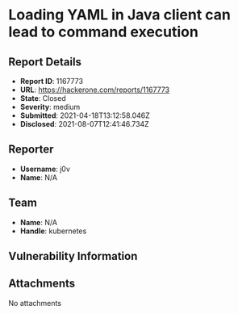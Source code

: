 # Loading YAML in Java client can lead to command execution

## Report Details
- **Report ID**: 1167773
- **URL**: https://hackerone.com/reports/1167773
- **State**: Closed
- **Severity**: medium
- **Submitted**: 2021-04-18T13:12:58.046Z
- **Disclosed**: 2021-08-07T12:41:46.734Z

## Reporter
- **Username**: j0v
- **Name**: N/A

## Team
- **Name**: N/A
- **Handle**: kubernetes

## Vulnerability Information


## Attachments
No attachments
